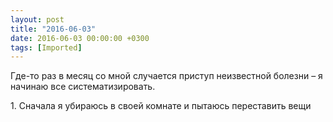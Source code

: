 ```yaml
---
layout: post
title: "2016-06-03"
date: 2016-06-03 00:00:00 +0300
tags: [Imported]
---
```


Где-то раз в месяц со мной случается приступ неизвестной болезни – я начинаю все систематизировать. 

1\. Сначала я убираюсь в своей комнате и пытаюсь переставить вещи